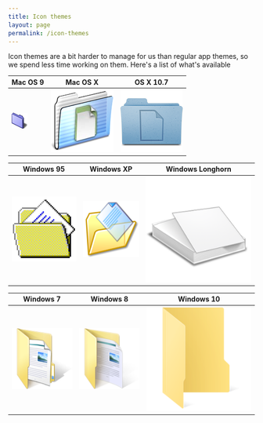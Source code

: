 ```yaml
---
title: Icon themes
layout: page
permalink: /icon-themes
---
```


Icon themes are a bit harder to manage for us than regular app themes, so we spend less time working on them. Here's a list of what's available

| Mac OS 9 | Mac OS X | OS X 10.7 |
| --- | --- | --- |
| ![macos-9](resources/icons/macos-9/folder.png) | ![macos-10](resources/icons/macos-10/folder.png) | ![ox-x-10.7](resources/icons/os-x-10.7/folder.png) |

| Windows 95 | Windows XP | Windows Longhorn |
| --- | --- | --- |
| ![windows-95](resources/icons/windows-95/folder.png) | ![windows-xp](resources/icons/windows-xp/folder.png) | ![windows-longhorn](resources/icons/windows-longhorn/folder.png) |

| Windows 7 | Windows 8 | Windows 10 |
| --- | --- | --- |
| ![windows-7](resources/icons/windows-7/folder.png) | ![windows-8](resources/icons/windows-8/folder.png) | ![windows-10](resources/icons/windows-10/folder.png) |
